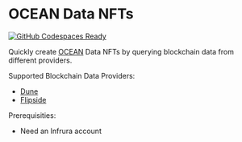 # OCEAN Data NFTs

[![GitHub Codespaces Ready](https://img.shields.io/badge/GitHub%20Codespaces-Ready-green)](https://github.com/features/codespaces)

Quickly create [OCEAN](https://oceanprotocol.com/) Data NFTs by querying blockchain data from different providers.

Supported Blockchain Data Providers:
* [Dune](https://dune.com/)
* [Flipside](https://flipsidecrypto.xyz/)

Prerequisities:
* Need an Infrura account